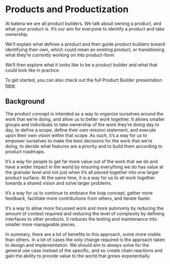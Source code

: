 # Products and Productization

At balena we are all product builders. We talk about owning a product, and what your product is. It’s our aim for everyone to identify a product and take ownership.

We’ll explain what defines a product and then guide product builders toward identifying their own, which could mean an existing product, or transitioning what they’re currently working on into product-form.

We’ll then explore what it looks like to be a product builder and what that could look like in practice.

To get started, you can also check out the full Product Builder presentation [here](https://drive.google.com/drive/u/1/folders/1lwmYGNp8E6BtwNS8HSgF3SyK4QK_kMK-).

## Background 
The product concept is intended as a way to organize ourselves around the work that we’re doing, and allow us to better work together. It allows smaller groups and individuals to take ownership of the work they’re doing day to day, to define a scope, define their own mission statement, and execute upon their own vision within that scope. As such, it’s a way for us to empower ourselves to make the best decisions for the work that we’re doing, to decide what features are a priority and to build them according to product roadmaps.

It’s a way for people to get far more value out of the work that we do and have a wider impact in the world by ensuring everything we do has value at the granular level and not just when it’s all pieced together into one larger product surface. At the same time, it is a way for us to all work together towards a shared vision and solve larger problems.

It’s a way for us to continue to embrace the loop concept, gather more feedback, facilitate more contributions from others, and iterate faster. 

It’s a way to allow more focussed work and more autonomy by reducing the amount of context required and reducing the level of complexity by defining interfaces to other products. It reduces the testing and maintenance into smaller more manageable pieces.

In summary, there are a lot of benefits to this approach, some more visible than others. In a lot of cases the only change required is the approach taken to design and implementation. We should aim to always solve for the general use case instead of the specific, and so create chain reactions and gain the ability to provide value to the world that grows exponentially.

